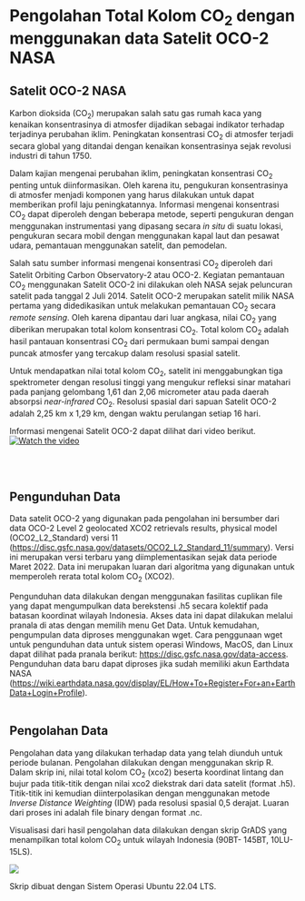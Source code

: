 # Pengolahan Total Kolom CO<sub>2</sub> dengan menggunakan data Satelit OCO-2 NASA
## Satelit OCO-2 NASA

Karbon dioksida (CO<sub>2</sub>) merupakan salah satu gas rumah kaca yang kenaikan konsentrasinya di atmosfer dijadikan sebagai indikator terhadap terjadinya perubahan iklim. Peningkatan konsentrasi CO<sub>2</sub> di atmosfer terjadi secara global yang ditandai dengan kenaikan konsentrasinya sejak revolusi industri di tahun 1750.

Dalam kajian mengenai perubahan iklim, peningkatan konsentrasi CO<sub>2</sub> penting untuk diinformasikan. Oleh karena itu, pengukuran konsentrasinya di atmosfer menjadi komponen yang harus dilakukan untuk dapat memberikan profil laju peningkatannya. Informasi mengenai konsentrasi CO<sub>2</sub> dapat diperoleh dengan beberapa metode, seperti pengukuran dengan menggunakan instrumentasi yang dipasang secara <i>in situ</i> di suatu lokasi, pengukuran secara mobil dengan menggunakan kapal laut dan pesawat udara, pemantauan menggunakan satelit, dan pemodelan.

Salah satu sumber informasi mengenai konsentrasi CO<sub>2</sub> diperoleh dari Satelit Orbiting Carbon Observatory-2 atau OCO-2. Kegiatan pemantauan CO<sub>2</sub> menggunakan Satelit OCO-2 ini dilakukan oleh NASA sejak peluncuran satelit pada tanggal 2 Juli 2014. Satelit OCO-2 merupakan satelit milik NASA pertama yang didedikasikan untuk melakukan pemantauan CO<sub>2</sub> secara <i>remote sensing</i>. Oleh karena dipantau dari luar angkasa, nilai CO<sub>2</sub> yang diberikan merupakan total kolom konsentrasi CO<sub>2</sub>. Total kolom CO<sub>2</sub> adalah hasil pantauan konsentrasi CO<sub>2</sub> dari permukaan bumi sampai dengan puncak atmosfer yang tercakup dalam resolusi spasial satelit.

Untuk mendapatkan nilai total kolom CO<sub>2</sub>, satelit ini menggabungkan tiga spektrometer dengan resolusi tinggi yang mengukur refleksi sinar matahari pada panjang gelombang 1,61 dan 2,06 micrometer atau pada daerah absorpsi <i>near-infrared</i> CO<sub>2</sub>. Resolusi spasial dari sapuan Satelit OCO-2 adalah 2,25 km x 1,29 km, dengan waktu perulangan setiap 16 hari.

Informasi mengenai Satelit OCO-2 dapat dilihat dari video berikut.
[![Watch the video](https://img.youtube.com/vi/-uP_fqEfYWg/maxresdefault.jpg)](https://youtu.be/-uP_fqEfYWg)

<br></br>
## Pengunduhan Data

Data satelit OCO-2 yang digunakan pada pengolahan ini bersumber dari data OCO-2 Level 2 geolocated XCO2 retrievals results, physical model (OCO2_L2_Standard) versi 11 (https://disc.gsfc.nasa.gov/datasets/OCO2_L2_Standard_11/summary). Versi ini merupakan versi terbaru yang diimplementasikan sejak data periode Maret 2022. Data ini merupakan luaran dari algoritma yang digunakan untuk memperoleh rerata total kolom CO<sub>2</sub> (XCO2). 

Pengunduhan data dilakukan dengan menggunakan fasilitas cuplikan file yang dapat mengumpulkan data berekstensi .h5 secara kolektif pada batasan koordinat wilayah Indonesia. Akses data ini dapat dilakukan melalui pranala di atas dengan memilih menu Get Data. Untuk kemudahan, pengumpulan data diproses menggunakan wget. Cara penggunaan wget untuk pengunduhan data untuk sistem operasi Windows, MacOS, dan Linux dapat dilihat pada pranala berikut: https://disc.gsfc.nasa.gov/data-access. Pengunduhan data baru dapat diproses jika sudah memiliki akun Earthdata NASA (https://wiki.earthdata.nasa.gov/display/EL/How+To+Register+For+an+EarthData+Login+Profile).
<br></br>
## Pengolahan Data

Pengolahan data yang dilakukan terhadap data yang telah diunduh untuk periode bulanan. Pengolahan dilakukan dengan menggunakan skrip R. Dalam skrip ini, nilai total kolom CO<sub>2</sub> (xco2) beserta koordinat lintang dan bujur pada titik-titik dengan nilai xco2 diekstrak dari data satelit (format .h5). Titik-titik ini kemudian diinterpolasikan dengan menggunakan metode <i>Inverse Distance Weighting</i> (IDW) pada resolusi spasial 0,5 derajat. Luaran dari proses ini adalah file binary dengan format .nc.

Visualisasi dari hasil pengolahan data dilakukan dengan skrip GrADS yang menampilkan total kolom CO<sub>2</sub> untuk wilayah Indonesia (90BT- 145BT, 10LU-15LS).

![](https://github.com/alberthnahas/OCO-2/blob/main/oco2_co2mx_idn_201410-202301.gif)

Skrip dibuat dengan Sistem Operasi Ubuntu 22.04 LTS.
